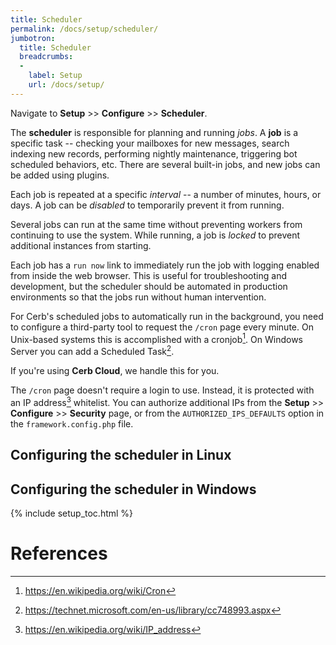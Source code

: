 ```yaml
---
title: Scheduler
permalink: /docs/setup/scheduler/
jumbotron:
  title: Scheduler
  breadcrumbs:
  - 
    label: Setup
    url: /docs/setup/
---
```


Navigate to **Setup** >> **Configure** >> **Scheduler**.

The **scheduler** is responsible for planning and running _jobs_. A **job** is a specific task -- checking your mailboxes for new messages, search indexing new records, performing nightly maintenance, triggering bot scheduled behaviors, etc.  There are several built-in jobs, and new jobs can be added using plugins.

Each job is repeated at a specific _interval_ -- a number of minutes, hours, or days. A job can be _disabled_ to temporarily prevent it from running.

Several jobs can run at the same time without preventing workers from continuing to use the system. While running, a job is _locked_ to prevent additional instances from starting.

Each job has a `run now` link to immediately run the job with logging enabled from inside the web browser. This is useful for troubleshooting and development, but the scheduler should be automated in production environments so that the jobs run without human intervention.

For Cerb's scheduled jobs to automatically run in the background, you need to configure a third-party tool to request the `/cron` page every minute.  On Unix-based systems this is accomplished with a cronjob[^cronjob]. On Windows Server you can add a Scheduled Task[^windows-scheduled-task].

<div class="cerb-box note">
<p>If you're using <b>Cerb Cloud</b>, we handle this for you.</p>
</div>

The `/cron` page doesn't require a login to use. Instead, it is protected with an IP address[^ip] whitelist. You can authorize additional IPs from the **Setup** >> **Configure** >> **Security** page, or from the `AUTHORIZED_IPS_DEFAULTS` option in the `framework.config.php` file.

## Configuring the scheduler in Linux

## Configuring the scheduler in Windows

{% include setup_toc.html %}

# References

[^cronjob]: <https://en.wikipedia.org/wiki/Cron>

[^windows-scheduled-task]: <https://technet.microsoft.com/en-us/library/cc748993.aspx>

[^ip]: <https://en.wikipedia.org/wiki/IP_address>